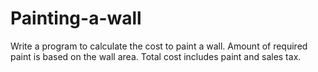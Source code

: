 # Painting-a-wall
Write a program to calculate the cost to paint a wall. Amount of required paint is based on the wall area. Total cost includes paint and sales tax.
